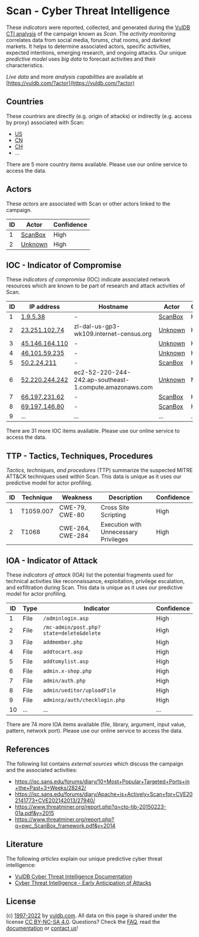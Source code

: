 # Scan - Cyber Threat Intelligence

These _indicators_ were reported, collected, and generated during the [VulDB CTI analysis](https://vuldb.com/?kb.cti) of the campaign known as _Scan_. The _activity monitoring_ correlates data from social media, forums, chat rooms, and darknet markets. It helps to determine associated actors, specific activities, expected intentions, emerging research, and ongoing attacks. Our unique _predictive model_ uses _big data_ to forecast activities and their characteristics.

_Live data_ and more _analysis capabilities_ are available at [https://vuldb.com/?actor](https://vuldb.com/?actor)

## Countries

These _countries_ are directly (e.g. origin of attacks) or indirectly (e.g. access by proxy) associated with Scan:

* [US](https://vuldb.com/?country.us)
* [CN](https://vuldb.com/?country.cn)
* [CH](https://vuldb.com/?country.ch)
* ...

There are 5 more country items available. Please use our online service to access the data.

## Actors

These _actors_ are associated with Scan or other actors linked to the campaign.

ID | Actor | Confidence
-- | ----- | ----------
1 | [ScanBox](https://vuldb.com/?actor.scanbox) | High
2 | [Unknown](https://vuldb.com/?actor.unknown) | High

## IOC - Indicator of Compromise

These _indicators of compromise_ (IOC) indicate associated network resources which are known to be part of research and attack activities of Scan.

ID | IP address | Hostname | Actor | Confidence
-- | ---------- | -------- | ----- | ----------
1 | [1.9.5.38](https://vuldb.com/?ip.1.9.5.38) | - | [ScanBox](https://vuldb.com/?actor.scanbox) | High
2 | [23.251.102.74](https://vuldb.com/?ip.23.251.102.74) | zl-dal-us-gp3-wk109.internet-census.org | [Unknown](https://vuldb.com/?actor.unknown) | High
3 | [45.146.164.110](https://vuldb.com/?ip.45.146.164.110) | - | [Unknown](https://vuldb.com/?actor.unknown) | High
4 | [46.101.59.235](https://vuldb.com/?ip.46.101.59.235) | - | [Unknown](https://vuldb.com/?actor.unknown) | High
5 | [50.2.24.211](https://vuldb.com/?ip.50.2.24.211) | - | [ScanBox](https://vuldb.com/?actor.scanbox) | High
6 | [52.220.244.242](https://vuldb.com/?ip.52.220.244.242) | ec2-52-220-244-242.ap-southeast-1.compute.amazonaws.com | [Unknown](https://vuldb.com/?actor.unknown) | Medium
7 | [66.197.231.62](https://vuldb.com/?ip.66.197.231.62) | - | [ScanBox](https://vuldb.com/?actor.scanbox) | High
8 | [69.197.146.80](https://vuldb.com/?ip.69.197.146.80) | - | [ScanBox](https://vuldb.com/?actor.scanbox) | High
9 | ... | ... | ... | ...

There are 31 more IOC items available. Please use our online service to access the data.

## TTP - Tactics, Techniques, Procedures

_Tactics, techniques, and procedures_ (TTP) summarize the suspected MITRE ATT&CK techniques used within Scan. This data is unique as it uses our predictive model for actor profiling.

ID | Technique | Weakness | Description | Confidence
-- | --------- | -------- | ----------- | ----------
1 | T1059.007 | CWE-79, CWE-80 | Cross Site Scripting | High
2 | T1068 | CWE-264, CWE-284 | Execution with Unnecessary Privileges | High

## IOA - Indicator of Attack

These _indicators of attack_ (IOA) list the potential fragments used for technical activities like reconnaissance, exploitation, privilege escalation, and exfiltration during Scan. This data is unique as it uses our predictive model for actor profiling.

ID | Type | Indicator | Confidence
-- | ---- | --------- | ----------
1 | File | `/adminlogin.asp` | High
2 | File | `/mc-admin/post.php?state=delete&delete` | High
3 | File | `addmember.php` | High
4 | File | `addtocart.asp` | High
5 | File | `addtomylist.asp` | High
6 | File | `admin.x-shop.php` | High
7 | File | `admin/auth.php` | High
8 | File | `admin/ueditor/uploadFile` | High
9 | File | `admincp/auth/checklogin.php` | High
10 | ... | ... | ...

There are 74 more IOA items available (file, library, argument, input value, pattern, network port). Please use our online service to access the data.

## References

The following list contains _external sources_ which discuss the campaign and the associated activities:

* https://isc.sans.edu/forums/diary/10+Most+Popular+Targeted+Ports+in+the+Past+3+Weeks/28242/
* https://isc.sans.edu/forums/diary/Apache+is+Actively+Scan+for+CVE202141773+CVE202142013/27940/
* https://www.threatminer.org/report.php?q=cto-tib-20150223-01a.pdf&y=2015
* https://www.threatminer.org/report.php?q=pwc_ScanBox_framework.pdf&y=2014

## Literature

The following _articles_ explain our unique predictive cyber threat intelligence:

* [VulDB Cyber Threat Intelligence Documentation](https://vuldb.com/?kb.cti)
* [Cyber Threat Intelligence - Early Anticipation of Attacks](https://www.scip.ch/en/?labs.20201022)

## License

(c) [1997-2022](https://vuldb.com/?kb.changelog) by [vuldb.com](https://vuldb.com/?kb.about). All data on this page is shared under the license [CC BY-NC-SA 4.0](https://creativecommons.org/licenses/by-nc-sa/4.0/). Questions? Check the [FAQ](https://vuldb.com/?kb.faq), read the [documentation](https://vuldb.com/?kb) or [contact us](https://vuldb.com/?contact)!

